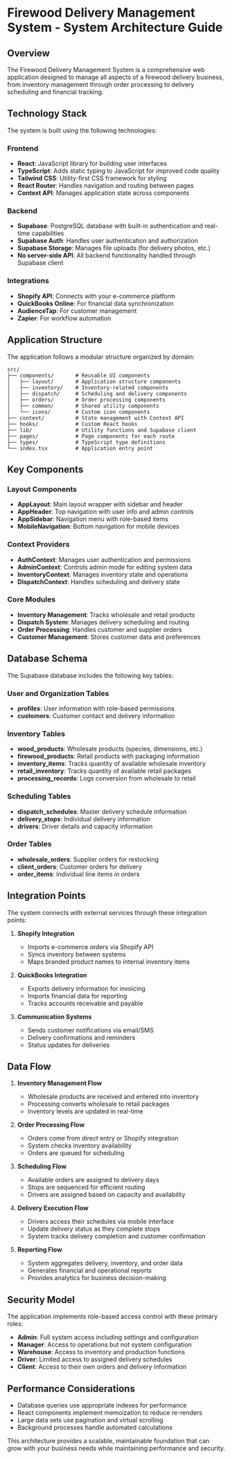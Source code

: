 # Firewood Delivery Management System - System Architecture Guide

## Overview

The Firewood Delivery Management System is a comprehensive web application designed to manage all aspects of a firewood delivery business, from inventory management through order processing to delivery scheduling and financial tracking.

## Technology Stack

The system is built using the following technologies:

### Frontend
- **React**: JavaScript library for building user interfaces
- **TypeScript**: Adds static typing to JavaScript for improved code quality
- **Tailwind CSS**: Utility-first CSS framework for styling
- **React Router**: Handles navigation and routing between pages
- **Context API**: Manages application state across components

### Backend
- **Supabase**: PostgreSQL database with built-in authentication and real-time capabilities
- **Supabase Auth**: Handles user authentication and authorization
- **Supabase Storage**: Manages file uploads (for delivery photos, etc.)
- **No server-side API**: All backend functionality handled through Supabase client

### Integrations
- **Shopify API**: Connects with your e-commerce platform
- **QuickBooks Online**: For financial data synchronization
- **AudienceTap**: For customer management
- **Zapier**: For workflow automation

## Application Structure

The application follows a modular structure organized by domain:

```
src/
├── components/       # Reusable UI components
│   ├── layout/       # Application structure components
│   ├── inventory/    # Inventory-related components
│   ├── dispatch/     # Scheduling and delivery components
│   ├── orders/       # Order processing components
│   ├── common/       # Shared utility components
│   └── icons/        # Custom icon components
├── context/          # State management with Context API
├── hooks/            # Custom React hooks
├── lib/              # Utility functions and Supabase client
├── pages/            # Page components for each route
├── types/            # TypeScript type definitions
└── index.tsx         # Application entry point
```

## Key Components

### Layout Components
- **AppLayout**: Main layout wrapper with sidebar and header
- **AppHeader**: Top navigation with user info and admin controls
- **AppSidebar**: Navigation menu with role-based items
- **MobileNavigation**: Bottom navigation for mobile devices

### Context Providers
- **AuthContext**: Manages user authentication and permissions
- **AdminContext**: Controls admin mode for editing system data
- **InventoryContext**: Manages inventory state and operations
- **DispatchContext**: Handles scheduling and delivery state

### Core Modules
- **Inventory Management**: Tracks wholesale and retail products
- **Dispatch System**: Manages delivery scheduling and routing
- **Order Processing**: Handles customer and supplier orders
- **Customer Management**: Stores customer data and preferences

## Database Schema

The Supabase database includes the following key tables:

### User and Organization Tables
- **profiles**: User information with role-based permissions
- **customers**: Customer contact and delivery information

### Inventory Tables
- **wood_products**: Wholesale products (species, dimensions, etc.)
- **firewood_products**: Retail products with packaging information
- **inventory_items**: Tracks quantity of available wholesale inventory
- **retail_inventory**: Tracks quantity of available retail packages
- **processing_records**: Logs conversion from wholesale to retail

### Scheduling Tables
- **dispatch_schedules**: Master delivery schedule information
- **delivery_stops**: Individual delivery information
- **drivers**: Driver details and capacity information

### Order Tables
- **wholesale_orders**: Supplier orders for restocking
- **client_orders**: Customer orders for delivery
- **order_items**: Individual line items in orders

## Integration Points

The system connects with external services through these integration points:

1. **Shopify Integration**
   - Imports e-commerce orders via Shopify API
   - Syncs inventory between systems
   - Maps branded product names to internal inventory items

2. **QuickBooks Integration**
   - Exports delivery information for invoicing
   - Imports financial data for reporting
   - Tracks accounts receivable and payable

3. **Communication Systems**
   - Sends customer notifications via email/SMS
   - Delivery confirmations and reminders
   - Status updates for deliveries

## Data Flow

1. **Inventory Management Flow**
   - Wholesale products are received and entered into inventory
   - Processing converts wholesale to retail packages
   - Inventory levels are updated in real-time

2. **Order Processing Flow**
   - Orders come from direct entry or Shopify integration
   - System checks inventory availability
   - Orders are queued for scheduling

3. **Scheduling Flow**
   - Available orders are assigned to delivery days
   - Stops are sequenced for efficient routing
   - Drivers are assigned based on capacity and availability

4. **Delivery Execution Flow**
   - Drivers access their schedules via mobile interface
   - Update delivery status as they complete stops
   - System tracks delivery completion and customer confirmation

5. **Reporting Flow**
   - System aggregates delivery, inventory, and order data
   - Generates financial and operational reports
   - Provides analytics for business decision-making

## Security Model

The application implements role-based access control with these primary roles:

- **Admin**: Full system access including settings and configuration
- **Manager**: Access to operations but not system configuration
- **Warehouse**: Access to inventory and production functions
- **Driver**: Limited access to assigned delivery schedules
- **Client**: Access to their own orders and delivery information

## Performance Considerations

- Database queries use appropriate indexes for performance
- React components implement memoization to reduce re-renders
- Large data sets use pagination and virtual scrolling
- Background processes handle automated calculations

This architecture provides a scalable, maintainable foundation that can grow with your business needs while maintaining performance and security.
